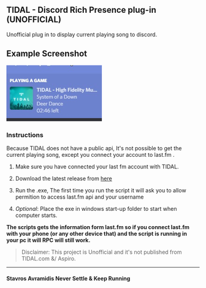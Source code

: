 ## TIDAL - Discord Rich Presence plug-in  (UNOFFICIAL)


Unofficial plug in to display current playing song to discord.

## Example Screenshot

![alt text](./assets/screenshot.jpg)


### Instructions
Because TIDAL does not have a public api, It's not possible to get the current playing song,
except you connect your account to last.fm .

1.  Make sure you have connected your last fm account with TIDAL.

2.  Download the latest release from [here](https://github.com/purpl3F0x/TIDAL-Discord-Rich-Presence-UNOFFICIAL/releases)

3.  Run the .exe, The first time you run the script it will ask you to allow permition to access last.fm api and your username

4.  *Optional*: Place the exe in windows start-up folder to start when computer starts.


**The scripts gets the information form last.fm so if you connect last.fm with your phone (or any other device that) and the script is running in your pc it will RPC will still work.**


> Disclaimer: This project is Unofficial and it's not published from TIDAL.com &/ Aspiro.

---

#### Stavros Avramidis Never Settle & Keep Running